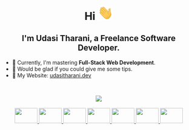 <link rel="stylesheet" href="https://github.com/udasitharani/udasitharani/blob/master/readme.css" />

<h1 align="center">Hi <img src="https://raw.githubusercontent.com/ABSphreak/ABSphreak/master/gifs/Hi.gif" width="40px" /></h1>
<h2 align="center">I'm Udasi Tharani, a Freelance Software Developer.</h2>

- 🚀 Currently, I'm mastering **Full-Stack Web Development**.
- 💬 Would be glad if you could give me some tips.
- 📱 My Website: [udasitharani.dev](https://udasitharani.dev)
<br/>
<p align="center">
<img src="https://github-readme-stats-five-lyart.vercel.app/api?username=udasitharani&show_icons=true" />
</p>

<p align="center">
    <a target="_blank" href="mailto: me@udasitharani.dev">
        <img src='https://github.com/udasitharani/udasitharani/blob/master/gmail.svg' width="60" height="40"/>
    </a>
    <a target="_blank" href="https://www.instagram.com/udasi.tharani/">
        <img src='https://github.com/udasitharani/udasitharani/blob/master/instagram.svg' width="60" height="40"/>
    </a>
    <a target="_blank" href="https://www.linkedin.com/in/udasi-tharani-bb3232193/">
        <img src='https://github.com/udasitharani/udasitharani/blob/master/linkedin.svg' width="60" height="40"/>
    </a>
    <a target="_blank" href="https://t.me/udasitharani">
        <img src='https://github.com/udasitharani/udasitharani/blob/master/telegram.svg' width="60" height="40"/>
    </a>
    <a target="_blank" href="https://medium.com/@udasitharani">
        <img src='https://github.com/udasitharani/udasitharani/blob/master/medium.svg' 
        width="60" height="40"/>
    </a>
    <a target="_blank" href="https://github.com/udasitharani">
        <img src='https://github.com/udasitharani/udasitharani/blob/master/github.svg'
        width="60" height="40"/>
    </a>
    <a target="_blank" href="https://twitter.com/TharaniUdasi">
        <img src='https://github.com/udasitharani/udasitharani/blob/master/twitter.svg'
        width="60" height="40"/>
    </a>
</p>
